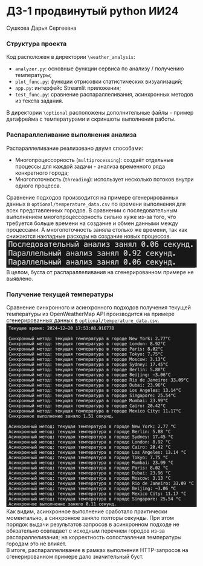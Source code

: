 # ДЗ-1 продвинутый python ИИ24
Сушкова Дарья Сергеевна
### Cтруктура проекта
Код расположен в директории `\weather_analysis`:
- `analyzer.py`: основные функции сервиса по анализу / получению температуры;
- `plot_func.py`: функции отрисовки статистических визуализаций;
- `app.py`: интерфейс Streamlit приложения;
- `test_func.py`: сравнение распараллеливания, асинхронных методов из текста задания.

В директории `\optional` расположены дополнительные файлы - пример датафрейма с температурами и скриншоты выполнения работы.
### Распараллеливание выполнения анализа
Распараллеливание реализовано двумя способами:
- Многопроцессорность (`multiprocessing`): создаёт отдельные процессы для каждой задачи - анализа временного ряда конкретного города;
- Многопоточность (`threading`): использует несколько потоков внутри одного процесса.

Сравнение подходов производится на примере сгенерированных данных в `optional/temperature_data.csv` по времени выполнения для всех представленных городов. В сравнении с последовательным выполнением многопроцессорность сильно хуже из-за того, что требуется больше времени на создание и обмен данными между процессами. А многопоточность заняла столько же времени, так как снижаются накладные расходы на создание новых процессов.<br>
![Результаты сравнения](optional/analyze_compare.png)<br>
В целом, буста от распараллеливания на сгенерированном примере не выявлено.

### Получение текущей температуры
Сравнение синхронного и асинхронного подходов получения текущей температуры из OpenWeatherMap API производится на примере сгенерированных данных в `optional/temperature_data.csv`.
![Результаты сравнения](optional/get_weather_compare.png)<br>
Как видим, асинхронное выполнение сработало практически моментально, а синхронное заняло полторы секунды. При этом порядок выдачи результатов запросов в асинхронном подходе не обязательно совпадает с исходным перечнем городов из-за распараллеливания; на корректность сопоставления температуры городам это не влияет.<br>
В итоге, распараллеливание в рамках выполнения HTTP-запросов на сгенерированном примере дало значительный буст.